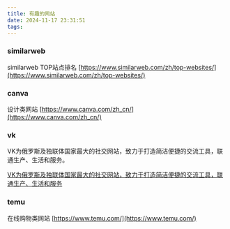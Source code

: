 ```yaml
---
title: 有趣的网站
date: 2024-11-17 23:31:51
tags:
---
```


### similarweb

similarweb TOP站点排名 [https://www.similarweb.com/zh/top-websites/](https://www.similarweb.com/zh/top-websites/)

### canva

设计类网站 [https://www.canva.com/zh_cn/](https://www.canva.com/zh_cn/)

### vk

VK为俄罗斯及独联体国家最大的社交网站，致力于打造简洁便捷的交流工具，联通生产、生活和服务。

[VK为俄罗斯及独联体国家最大的社交网站，致力于打造简洁便捷的交流工具，联通生产、生活和服务](https://vk.com/)

### temu

在线购物类网站  [https://www.temu.com/](https://www.temu.com/)

### 